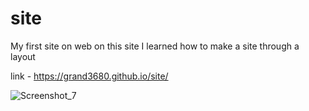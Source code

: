 # site

My first site on web 
on this site I learned how to make a site through a layout

link - https://grand3680.github.io/site/

![Screenshot_7](https://github.com/grand3680/site/assets/84720129/9bdbced2-21c3-477a-95f5-37de46fdab62)
